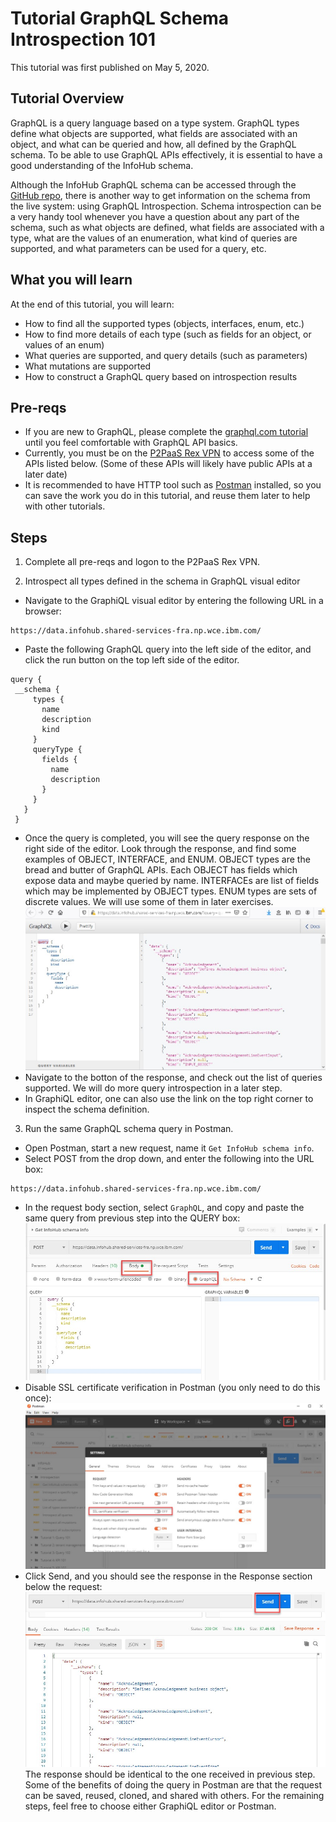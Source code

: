 # Tutorial GraphQL Schema Introspection 101 

This tutorial was first published on May 5, 2020.

## Tutorial Overview

GraphQL is a query language based on a type system. GraphQL types define what objects are supported, what fields are associated with an object, and what can be queried and how, all defined by the GraphQL schema. To be able to use GraphQL APIs effectively, it is essential to have a good understanding of the InfoHub schema. 

Although the InfoHub GraphQL schema can be accessed through the [GitHub repo](https://github.ibm.com/SC-Shared-Services/infohub-graphql-server-base/blob/master/src/main/resources/schema.graphqls), there is another way to get information on the schema from the live system: using GraphQL Introspection. Schema introspection can be a very handy tool whenever you have a question about any part of the schema, such as what objects are defined, what fields are associated with a type, what are the values of an enumeration, what kind of queries are supported, and what parameters can be used for a query, etc.

## What you will learn

At the end of this tutorial, you will learn:

* How to find all the supported types (objects, interfaces, enum, etc.)
* How to find more details of each type (such as fields for an object, or values of an enum)
* What queries are supported, and query details (such as parameters)
* What mutations are supported
* How to construct a GraphQL query based on introspection results

## Pre-reqs

* If you are new to GraphQL, please complete the [graphql.com tutorial](https://www.graphql.com/tutorials/) until you feel comfortable with GraphQL API basics.
* Currently, you must be on the [P2PaaS Rex VPN](https://w3-connections.ibm.com/wikis/home?lang=en#!/wiki/W0c5faf15eabc_42d9_b877_4c8edce9bb37/page/IBM%20Sterling%20REX%20VPN) to access some of the APIs listed below. (Some of these APIs will likely have public APIs at a later date)
* It is recommended to have HTTP tool such as [Postman](https://learning.postman.com/docs/postman/launching-postman/installation-and-updates/) installed, so you can save the work you do in this tutorial, and reuse them later to help with other tutorials.

## Steps

1. Complete all pre-reqs and logon to the P2PaaS Rex VPN.

2. Introspect all types defined in the schema in GraphQL visual editor
  * Navigate to the GraphiQL visual editor by entering the following URL in a browser:
  ```
  https://data.infohub.shared-services-fra.np.wce.ibm.com/
  ```
   * Paste the following GraphQL query into the left side of the editor, and click the run button on the top left side of the editor. 
   ```
  query {
    __schema {
	    types {
		  name
		  description
		  kind
		}
		queryType {
		  fields {
			name
			description
		  }
		}
      }
    }
   ```
  * Once the query is completed, you will see the query response on the right side of the editor. Look through the response, and find some examples of OBJECT, INTERFACE, and ENUM. OBJECT types are the bread and butter of GraphQL APIs. Each OBJECT has fields which expose data and maybe queried by name. INTERFACEs are list of fields which may be implemented by OBJECT types. ENUM types are sets of discrete values. We will use some of them in later exercises. 
  ![schema-response](schema-response.jpg)
  * Navigate to the botton of the response, and check out the list of queries supported. We will do more query introspection in a later step.
  * In GraphiQL editor, one can also use the <Docs> link on the top right corner to inspect the schema definition. 

3. Run the same GraphQL schema query in Postman.
  * Open Postman, start a new request, name it `Get InfoHub schema info`.
  * Select POST from the drop down, and enter the following into the URL box: 
  ```
  https://data.infohub.shared-services-fra.np.wce.ibm.com/
  ```
  * In the request body section, select `GraphQL`, and copy and paste the same query from previous step into the QUERY box: 
   ![postman request](postman-graphql-request.jpg)
  * Disable SSL certificate verification in Postman (you only need to do this once): 
   ![postman security](postman-security-setting.jpg)
  * Click Send, and you should see the response in the Response section below the request: 
    ![postman response](postman-send-response.jpg)
    The response should be identical to the one received in previous step. Some of the benefits of doing the query in Postman are that the request can be saved, reused, cloned, and shared with others. For the remaining steps, feel free to choose either GraphiQL editor or Postman.
   